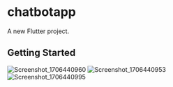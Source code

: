 # chatbotapp

A new Flutter project.

## Getting Started


![Screenshot_1706440960](https://github.com/user-attachments/assets/da3d016a-67aa-4943-889d-64418fd25cd5)
![Screenshot_1706440953](https://github.com/user-attachments/assets/d3e51e7a-1c3f-4bcc-9368-9807c8731a2b)
![Screenshot_1706440995](https://github.com/user-attachments/assets/2d7dae8e-e4a3-4f42-9983-335eec8a26d3)
